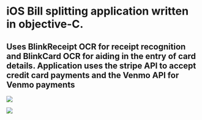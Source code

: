 # iOS Bill splitting application written in objective-C. 

## Uses BlinkReceipt OCR for receipt recognition and BlinkCard OCR for aiding in the entry of card details. Application uses the stripe API to accept credit card payments and the Venmo API for Venmo payments


![](https://github.com/digivi13/Group-Paid/blob/master/ezgif.com-video-to-gif.gif)

![](https://github.com/digivi13/Group-Paid/blob/master/ezgif.com-video-to-gif%20(1).gif)
